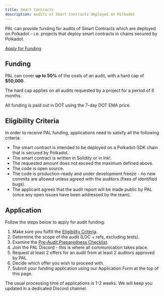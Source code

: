 ```yaml
---
title: Smart Contracts
description: Audits of Smart Contracts deployed on Polkadot
---
```


PAL can provide funding for audits of Smart Contracts which are deployed on Polkadot - i.e. projects that deploy smart contracts in chains secured by Polkadot.

<div class="fundingButton">
  <a href="https://forms.gle/y2GYr3itDBjuBY97A" target="_blank" class="button button--primary">
    <p class="innerButtonText"> Apply for Funding </p>
  </a>
</div>

## Funding
PAL can cover **up to 50%** of the costs of an audit, with a hard cap of **$50,000**.

The hard cap applies on all audits requested by a project for a period of 6 months.

All funding is paid out in DOT using the 7-day DOT EMA price.

## Eligibility Criteria
In order to receive PAL funding, applications need to satisfy all the following criteria:

* The smart contract is intended to be deployed on a Polkadot-SDK chain that is secured by Polkadot. 
* The smart contract is written in Solidity or in Ink!.
* The requested amount does not exceed the maximum defined above.
* The code is open source.
* The code is production-ready and under development freeze - no new commits are allowed unless agreed with the auditors (fixes of identified bugs).
* The applicant agrees that the audit report will be made public by PAL (once any open issues have been addressed by the team).

## Application
Follow the steps below to apply for audit funding:

1. Make sure you fulfill the [Eligibility Criteria](#eligibility-criteria).
2. Determine the scope of the audit (LOC + refs, excluding tests).
3. Examine the [Pre-Audit Preparedness Checklist](../03_audits/04_prepare.md).
4. Join the PAL Discord - this is where all communication takes place.
5. Request at least 2 offers for an audit from at least 2 auditors approved by PAL.
6. Decide which offer you wish to proceed with.
7. Submit your funding application using our Application Form at the top of this page.

The usual processing time of applications is 1-2 weeks. We will keep you updated in a dedicated Discord channel.